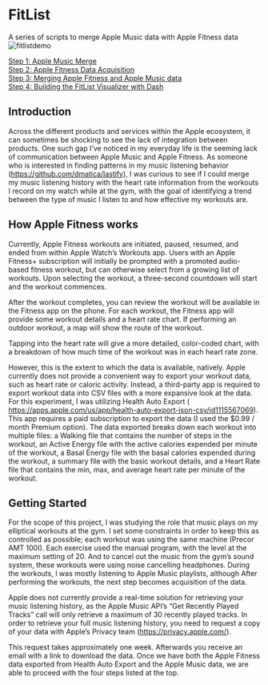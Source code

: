 # FitList
A series of scripts to merge Apple Music data with Apple Fitness data
![fitlistdemo](https://github.com/dmatica/fitlist/assets/4794041/eb9c6723-7656-4195-9cf9-6ed0bfc33667)

[Step 1: Apple Music Merge](/Step1/Readme.md)
<br>
[Step 2: Apple Fitness Data Acquisition](/Step2/Readme.md)
<br>
[Step 3: Merging Apple Fitness and Apple Music data](/Step3/Readme.md)
<br>
[Step 4: Building the FitList Visualizer with Dash](/Step4/Readme.md)

## Introduction
Across the different products and services within the Apple ecosystem, it can sometimes be shocking to see the lack of integration between products. One such gap I’ve noticed in my everyday life is the seeming lack of communication between Apple Music and Apple Fitness. As someone who is interested in finding patterns in my music listening behavior (https://github.com/dmatica/lastify), I was curious to see if I could merge my music listening history with the heart rate information from the workouts I record on my watch while at the gym, with the goal of identifying a trend between the type of music I listen to and how effective my workouts are.

## How Apple Fitness works
Currently, Apple Fitness workouts are initiated, paused, resumed, and ended from within Apple  Watch’s Workouts app. Users with an Apple Fitness+ subscription will initially be prompted with a promoted audio-based fitness workout, but can otherwise select from a growing list of workouts. Upon selecting the workout, a three-second countdown will start and the workout commences.

After the workout completes, you can review the workout will be available in the Fitness app on the phone. For each workout, the Fitness app will provide some workout details and a heart rate chart. If performing an outdoor workout, a map will show the route of the workout.

Tapping into the heart rate will give a more detailed, color-coded chart, with a breakdown of how much time of the workout was in each heart rate zone. 

However, this is the extent to which the data is available, natively. Apple currently does not provide a convenient way to export your workout data, such as heart rate or caloric activity. Instead, a third-party app is required to export workout data into CSV files with a more expansive look at the data. For this experiment, I was utilizing Health Auto Export ( https://apps.apple.com/us/app/health-auto-export-json-csv/id1115567069). This app requires a paid subscription to export the data (I used the $0.99 / month Premium option). The data exported breaks down each workout into multiple files: a Walking file that contains the number of steps in the workout, an Active Energy file with the active calories expended per minute of the workout, a Basal Energy file with the basal calories expended during the workout, a summary file with the basic workout details, and a Heart Rate file that contains the min, max, and average heart rate per minute of the workout.

## Getting Started
For the scope of this project, I was studying the role that music plays on my elliptical workouts at the gym. I set some constraints in order to keep this as controlled as possible; each workout was using the same machine (Precor AMT 100I). Each exercise used the manual program, with the level at the maximum setting of 20. And to cancel out the music from the gym’s sound system, these workouts were using noise cancelling headphones. During the workouts, I was mostly listening to Apple Music playlists, although  After performing the workouts, the next step becomes acquisition of the data.

Apple does not currently provide a real-time solution for retrieving your music listening history, as the Apple Music API’s “Get Recently Played Tracks” call will only retrieve a maximum of 30 recently played tracks. In order to retrieve your full music listening history, you need to request  a copy of your data with Apple’s Privacy team (https://privacy.apple.com/).

This request takes approximately one week. Afterwards you receive an email with a link to download the data. Once we have both the Apple Fitness data exported from Health Auto Export and the Apple Music data, we are able to proceed with the four steps listed at the top.
